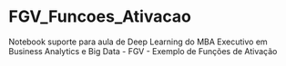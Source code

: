 # FGV_Funcoes_Ativacao
Notebook suporte para aula de Deep Learning do MBA Executivo em Business Analytics e Big Data - FGV - Exemplo de Funções de Ativação
